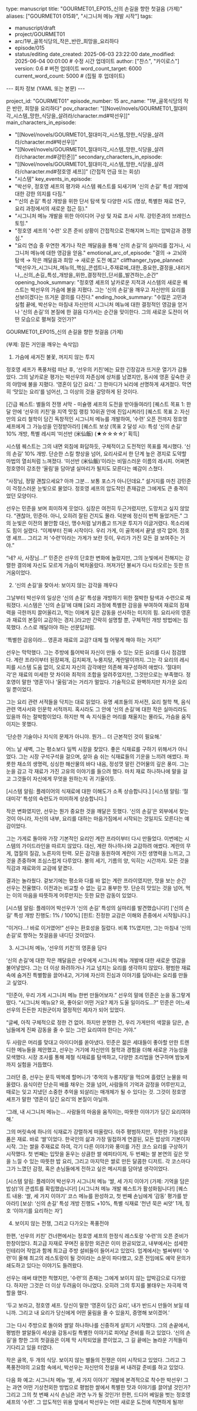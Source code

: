 type: manuscript
title: "GOURMET01_EP015_신의 손길을 향한 첫걸음 (가제)"
aliases: ["GOURMET01 015화", "시그니처 메뉴 개발 시작"]
tags:
  - manuscript/draft
  - project/GOURMET01
  - arc/1부_골목식당의_작은_반란_희망을_요리하다
  - episode/015
  - status/editing
date_created: 2025-06-03 23:22:00
date_modified: 2025-06-04 00:01:00 # 수정 시간 업데이트
author: ["찬스", "카이로스"]
version: 0.6 # 버전 업데이트
word_count_target: 6000
current_word_count: 5000 # (집필 후 업데이트)

--- 회차 정보 (YAML 또는 본문) ---

project_id: "GOURMET01"
episode_number: 15
arc_name: "1부_골목식당의 작은 반란, 희망을 요리하다"
pov_character: "[[Novel/novels/GOURMET01_절대미각_시스템_망한_식당을_살려라/character.md#박선우]]"
main_characters_in_episode:
  - "[[Novel/novels/GOURMET01_절대미각_시스템_망한_식당을_살려라/character.md#박선우]]"
  - "[[Novel/novels/GOURMET01_절대미각_시스템_망한_식당을_살려라/character.md#강민준]]"
secondary_characters_in_episode:
  - "[[Novel/novels/GOURMET01_절대미각_시스템_망한_식당을_살려라/character.md#정호영 셰프]]" (간접적 언급 또는 회상)
  - "시스템"
key_events_in_episode:
  - "박선우, 정호영 셰프의 평가와 시스템 퀘스트를 되새기며 '신의 손길' 특성 개방에 대한 강한 의지를 다짐."
  - "‘신의 손길’ 특성 개방을 위한 단서 탐색 및 다양한 시도 (명상, 특별한 재료 연구, 요리 과정에서의 새로운 접근 등)."
  - "시그니처 메뉴 개발을 위한 아이디어 구상 및 자료 조사 시작. 강민준과의 브레인스토밍."
  - "정호영 셰프의 '수련' 오픈 준비 상황이 간접적으로 전해지며 느끼는 압박감과 경쟁심."
  - "요리 연습 중 우연한 계기나 작은 깨달음을 통해 '신의 손길'의 실마리를 잡거나, 시그니처 메뉴에 대한 영감을 얻음."
emotional_arc_of_episode: "결의 → 고뇌와 탐색 → 작은 깨달음과 희망 → 새로운 도전 예고"
cliffhanger_type_planned: "박선우가_시그니처_메뉴의_핵심_콘셉트나_주재료에_대한_중요한_결정을_내리거나,_신의_손길_특성_개방을_위한_결정적인_단서를_발견하는_순간"
opening_hook_summary: "정호영 셰프의 날카로운 지적과 시스템의 새로운 퀘스트는 박선우의 가슴에 불을 지폈다. 그는 '신의 손길'을 깨우고 자신만의 요리를 선보이겠다는 뜨거운 결의를 다진다."
ending_hook_summary: "수많은 고민과 실험 끝에, 박선우는 마침내 자신만의 시그니처 메뉴에 대한 결정적인 영감을 얻거나 '신의 손길'의 본질에 한 걸음 다가서는 순간을 맞이한다. 그의 새로운 도전이 어떤 모습으로 펼쳐질 것인가?"

GOURMET01_EP015_신의 손길을 향한 첫걸음 (가제)

(부제: 잠든 거인을 깨우는 속삭임)

1. 가슴에 새겨진 불꽃, 꺼지지 않는 투지

정호영 셰프가 폭풍처럼 떠난 후, ‘선우의 키친’에는 묘한 긴장감과 뜨거운 열기가 감돌았다. 그의 날카로운 평가는 박선우의 자존심에 상처를 남겼지만, 동시에 영혼 깊숙한 곳의 야망에 불을 지폈다. ‘영혼이 담긴 요리.’ 그 한마디가 뇌리에 선명하게 새겨졌다. 막연히 ‘맛있는 요리’를 넘어선, 그 이상의 것을 갈망하게 된 것이다.

[긴급 퀘스트: 별들의 전쟁 서막 - 미슐랭 셰프의 도전을 받아들여라!] [퀘스트 목표 1: 한 달 안에 ‘선우의 키친’을 지역 맛집 랭킹 10위권 안에 진입시켜라!] [퀘스트 목표 2: 자신만의 요리 철학이 담긴 독창적인 시그니처 메뉴를 개발하여, ‘수련’ 오픈 전까지 정호영 셰프에게 그 가능성을 인정받아라!] [퀘스트 보상 (목표 2 달성 시): 특성 ‘신의 손길’ 10% 개방, 특별 레시피 ‘미선반 (米仙飯) (★☆☆☆☆)’ 획득]

시스템 퀘스트는 그의 내면 외침에 화답하듯, 구체적이고 도전적인 목표를 제시했다. ‘신의 손길’ 10% 개방. 단순한 스킬 향상을 넘어, 요리사로서 한 단계 높은 경지로 도약할 마법의 열쇠처럼 느껴졌다. ‘미선반 (米仙飯)’이라는 비밀스러운 이름의 레시피. 어쩌면 정호영이 강조한 ‘울림’을 담아낼 실마리가 될지도 모른다는 예감이 스쳤다.

“사장님, 정말 괜찮으세요? 아까 그분… 보통 포스가 아니던데요.” 설거지를 마친 강민준이 걱정스러운 눈빛으로 물었다. 정호영 셰프의 압도적인 존재감은 그에게도 큰 충격이었던 모양이다.

선우는 민준을 보며 희미하게 웃었다. 심장은 여전히 두근거렸지만, 도망치고 싶지 않았다. “괜찮아, 민준아. 아니, 오히려 잘된 건지도 몰라. 덕분에 정신이 번쩍 들었거든.” 그의 눈빛은 이전의 불안함 대신, 맹수처럼 날카롭고 뜨거운 투지가 이글거렸다. 목소리에도 힘이 실렸다. “이제부터 진짜 시작이다. 우리 가게, 이 골목에서 끝낼 생각 없어. 정호영 셰프… 그리고 저 ‘수련’이라는 가게가 보란 듯이, 우리가 가진 모든 걸 보여주는 거야.”

“네? 사, 사장님…!” 민준은 선우의 단호한 변화에 놀랐지만, 그의 눈빛에서 전해지는 강렬한 결의에 자신도 모르게 가슴이 벅차올랐다. 꺼져가던 불씨가 다시 타오르는 듯한 뜨거움이었다.

2. ‘신의 손길’을 찾아서: 보이지 않는 감각을 깨우다

그날부터 박선우의 일상은 ‘신의 손길’ 특성을 개방하기 위한 절박한 탐색과 수련으로 채워졌다. 시스템은 ‘신의 손길’에 대해 [요리 과정에 특별한 감응을 부여하여 재료의 잠재력을 극한까지 끌어올리고, 먹는 이에게 깊은 감동을 선사하는 미지의 힘. 요리사의 영혼과 재료의 본질이 교감하는 경지.]라고만 간략히 설명할 뿐, 구체적인 개방 방법에는 침묵했다. 스스로 깨달아야 하는 선문답처럼.

‘특별한 감응이라… 영혼과 재료의 교감? 대체 뭘 어떻게 해야 하는 거지?’

선우는 막막했다. 그는 주방에 틀어박혀 자신이 만들 수 있는 모든 요리를 다시 점검했다. 계란 프라이부터 된장찌개, 김치찌개, 누룽지탕, 계란말이까지. 그는 각 요리의 레시피를 시스템 도움 없이, 오로지 자신의 감각에만 의존해 재구성하려 애썼다. ‘절대미각’은 재료의 미세한 맛 차이와 최적의 조합을 알려주었지만, 그것만으로는 부족했다. 정호영이 말한 ‘영혼’이나 ‘울림’과는 거리가 멀었다. 기술적으로 완벽하지만 차가운 요리일 뿐이었다.

그는 요리 관련 서적들을 닥치는 대로 읽었다. 유명 셰프들의 자서전, 요리 철학 책, 음식 관련 역사서와 인문학 서적까지. 혹시라도 그 안에 ‘신의 손길’에 대한 작은 실마리라도 있을까 하는 절박함이었다. 하지만 책 속 지식들은 머리를 채울지는 몰라도, 가슴을 움직이지는 못했다.

‘단순한 기술이나 지식의 문제가 아니야. 뭔가… 더 근본적인 것이 필요해.’

어느 날 새벽, 그는 평소보다 일찍 시장을 찾았다. 좋은 식재료를 구하기 위해서가 아니었다. 그는 시장 구석구석을 걸으며, 살아 숨 쉬는 식재료들의 기운을 느끼려 애썼다. 파릇한 채소의 생명력, 싱싱한 해산물의 바다 내음, 정성껏 말린 건어물의 깊은 풍미. 그는 눈을 감고 각 재료가 가진 고유의 이야기를 들으려 했다. 마치 재료 하나하나에 말을 걸고 그것들이 자신에게 무엇을 원하는지 귀 기울이듯.

[시스템 알림: 플레이어의 식재료에 대한 이해도가 소폭 상승합니다.] [시스템 알림: ‘절대미각’ 특성의 숙련도가 미미하게 상승합니다.]

작은 변화였지만, 선우는 뭔가 중요한 것을 깨달은 듯했다. ‘신의 손길’은 외부에서 찾는 것이 아니라, 자신의 내부, 요리를 대하는 마음가짐에서 시작되는 것일지도 모른다는 예감이었다.

그는 가게로 돌아와 가장 기본적인 요리인 계란 프라이부터 다시 만들었다. 이번에는 시스템의 가이드라인을 따르지 않았다. 대신, 계란 하나하나와 교감하려 애썼다. 계란의 무게, 껍질의 질감, 노른자의 탄력. 모든 감각을 동원하여 계란이 가진 생명력을 느끼고, 그것을 존중하며 조심스럽게 다루었다. 불의 세기, 기름의 양, 익히는 시간까지. 모든 것을 직감과 재료와의 교감에 맡겼다.

결과는 놀라웠다. 겉보기에는 평소와 다를 바 없는 계란 프라이였지만, 맛을 보는 순간 선우는 전율했다. 이전과는 비교할 수 없는 깊고 풍부한 맛. 단순히 맛있는 것을 넘어, 먹는 이의 마음을 따뜻하게 어루만지는 듯한 묘한 감동이 있었다.

[시스템 알림: 플레이어 박선우가 ‘신의 손길’ 특성의 실마리를 발견했습니다!] [‘신의 손길’ 특성 개방 진행도: 1% / 100%] [힌트: 진정한 교감은 이해와 존중에서 시작됩니다.]

“이거다…! 바로 이거였어!” 선우는 환호성을 질렀다. 비록 1%였지만, 그는 마침내 ‘신의 손길’로 향하는 첫걸음을 내디딘 것이었다.

3. 시그니처 메뉴, ‘선우의 키친’의 영혼을 담다

‘신의 손길’에 대한 작은 깨달음은 선우에게 시그니처 메뉴 개발에 대한 새로운 영감을 불어넣었다. 그는 더 이상 화려하거나 기교 넘치는 요리를 생각하지 않았다. 평범한 재료 속에 숨겨진 특별함을 끌어내고, 거기에 자신의 진심과 이야기를 담아내는 요리를 만들고 싶었다.

“민준아, 우리 가게 시그니처 메뉴 한번 만들어보자.” 선우의 말에 민준은 눈을 동그랗게 떴다. “시그니처 메뉴요? 와, 좋아요! 어떤 거요? 제가 도울 일이라도…?” 민준은 어느새 선우의 든든한 지원군이자 열정적인 제자가 되어 있었다.

“글쎄, 아직 구체적으로 정한 건 없어. 하지만 분명한 건, 우리 가게만의 색깔을 담은, 손님들에게 진짜 감동을 줄 수 있는 그런 요리여야 한다는 거야.”

두 사람은 머리를 맞대고 아이디어를 쏟아냈다. 민준은 젊은 세대들이 좋아할 만한 트렌디한 메뉴들을 제안했고, 선우는 거기에 자신만의 철학과 경험을 더해 새로운 가능성을 모색했다. 시장 조사를 통해 제철 식재료를 탐색하고, 다양한 조리법을 연구하며 밤늦게까지 실험을 거듭했다.

그러던 중, 선우는 문득 박복례 할머니가 ‘추억의 누룽지탕’을 먹으며 흘렸던 눈물을 떠올렸다. 음식이란 단순히 배를 채우는 것을 넘어, 사람들의 기억과 감정을 어루만지고, 때로는 잊고 지냈던 소중한 추억을 되살리는 매개체가 될 수 있다는 것. 그것이 정호영 셰프가 말한 ‘영혼이 담긴 요리’의 본질이 아닐까.

‘그래, 내 시그니처 메뉴는… 사람들의 마음을 움직이는, 따뜻한 이야기가 담긴 요리여야 해.’

그의 머릿속에 하나의 식재료가 강렬하게 떠올랐다. 아주 평범하지만, 무한한 가능성을 품은 재료. 바로 ‘쌀’이었다. 한국인의 삶과 가장 밀접하게 연결된, 모든 밥상의 기본이자 시작. 그는 쌀을 주재료로 하여, 각기 다른 이야기와 풍미를 가진 코스 요리를 구상하기 시작했다. 첫 번째는 입맛을 돋우는 상큼한 쌀 에피타이저, 두 번째는 쌀 본연의 깊은 맛을 느낄 수 있는 따뜻한 밥 요리, 그리고 마지막은 쌀로 만든 달콤한 디저트. 각 코스마다 그가 느꼈던 감정, 혹은 손님들에게 전하고 싶은 메시지를 담아낼 생각이었다.

[시스템 알림: 플레이어 박선우가 시그니처 메뉴 ‘쌀, 세 가지 이야기 (가제: 기억을 담은 밥상)’의 콘셉트를 확립했습니다!] [시그니처 메뉴 개발 퀘스트가 활성화됩니다!] [퀘스트 내용: ‘쌀, 세 가지 이야기’ 코스 메뉴를 완성하고, 첫 번째 손님에게 ‘감동’ 평가를 받아라!] [보상: ‘신의 손길’ 특성 개방 진행도 +10%, 특별 식재료 ‘천년 묵은 씨앗’ 1개, 칭호 ‘이야기를 요리하는 자’]

4. 보이지 않는 전쟁, 그리고 다가오는 폭풍전야

한편, ‘선우의 키친’ 건너편에서는 정호영 셰프의 한정식 레스토랑 ‘수련’의 오픈 준비가 한창이었다. 최고급 자재로 꾸며진 웅장한 외관은 이미 완공되었고, 내부에서는 섬세한 인테리어 작업과 함께 최고급 주방 설비들이 들어서고 있었다. 업계에서는 벌써부터 ‘수련’이 올해 최고의 레스토랑이 될 것이라는 소문이 파다했고, 오픈 전임에도 예약 문의가 쇄도하고 있다는 이야기도 들려왔다.

선우는 애써 태연한 척했지만, ‘수련’의 존재는 그에게 보이지 않는 압박감으로 다가왔다. 하지만 그것은 더 이상 두려움이 아니었다. 오히려 그의 투지를 불태우는 자극제 역할을 했다.

‘두고 보라고, 정호영 셰프. 당신이 말한 ‘영혼이 담긴 요리’, 내가 반드시 만들어 보일 테니까. 그리고 내 요리가 당신에게 어떤 울림을 줄 수 있을지, 증명해 보이겠어.’

그는 다시 주방으로 돌아와 쌀알 하나하나를 신중하게 살피기 시작했다. 그의 손끝에서, 평범한 쌀알들이 세상을 감동시킬 특별한 이야기로 피어날 준비를 하고 있었다. ‘신의 손길’을 향한 그의 첫걸음은 이제 막 시작되었을 뿐이었고, 그 길 끝에는 놀라운 기적들이 기다리고 있을 터였다.

작은 골목, 두 개의 식당. 보이지 않는 별들의 전쟁은 이미 시작되고 있었다. 그리고 그 폭풍전야의 고요함 속에서, 박선우는 자신만의 전설을 써 내려갈 준비를 하고 있었다.

다음 화 예고: 시그니처 메뉴 ‘쌀, 세 가지 이야기’ 개발에 본격적으로 착수한 박선우! 그는 과연 어떤 기상천외한 방법으로 평범한 쌀에서 특별한 맛과 이야기를 끌어낼 것인가? 그리고 그의 첫 번째 시식 손님은 과연 누가 될 것인가! 한편, 드디어 베일을 벗는 정호영 셰프의 ‘수련’. 그 압도적인 위용 앞에서 박선우는 어떤 새로운 도전에 직면하게 될까!